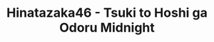 ---
layout: videojs
category: mv
title:  Hinatazaka46 - Tsuki to Hoshi ga Odoru Midnight
description: >
    Lyrics : Yasushi Akimoto
    Music : Masafumi Okamoto
    Arrangement : TomoLow
    Director : Masayoshi Oshido
    Choreographer : CRE8BOY
    Producer : Motome Obama
    Production : P.I.C.S.
lang: en
subtitles: 日向坂46月と星が踊るMidnight.en.vtt
video_url: https://youtu.be/vgEVzGcr89w
thumbnail: https://i.ytimg.com/vi/vgEVzGcr89w/maxresdefault.jpg
upload_date: 2022-09-18
---